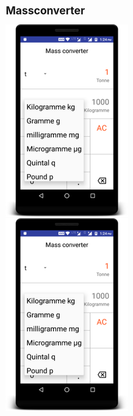 # Massconverter
<img src="screenshots/device-2017-08-13-132503.png" width="320"/><img src="screenshots/device-2017-08-13-132503.png" width="320"/>
